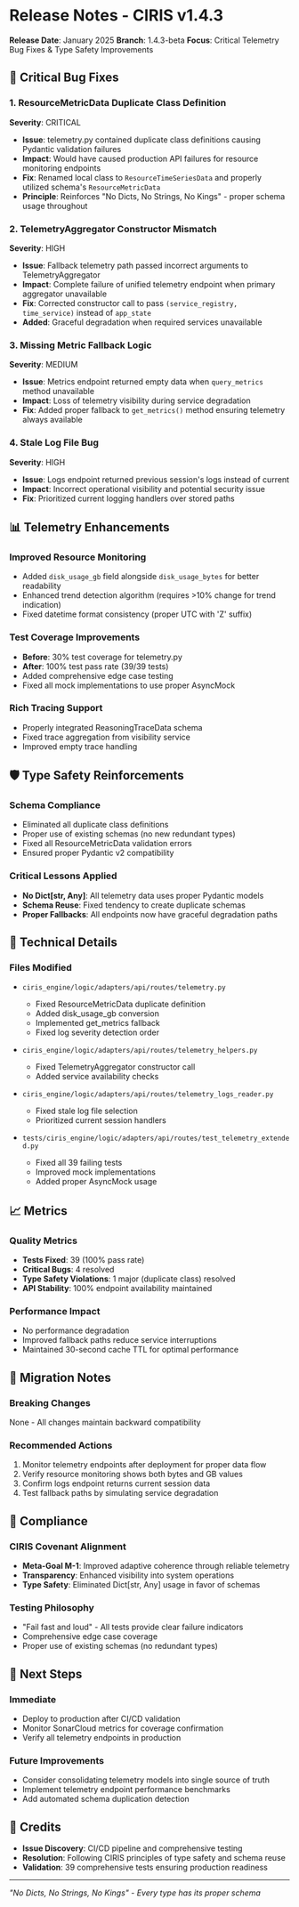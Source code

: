 # Release Notes - CIRIS v1.4.3

**Release Date**: January 2025
**Branch**: 1.4.3-beta
**Focus**: Critical Telemetry Bug Fixes & Type Safety Improvements

## 🚨 Critical Bug Fixes

### 1. ResourceMetricData Duplicate Class Definition
**Severity**: CRITICAL
- **Issue**: telemetry.py contained duplicate class definitions causing Pydantic validation failures
- **Impact**: Would have caused production API failures for resource monitoring endpoints
- **Fix**: Renamed local class to `ResourceTimeSeriesData` and properly utilized schema's `ResourceMetricData`
- **Principle**: Reinforces "No Dicts, No Strings, No Kings" - proper schema usage throughout

### 2. TelemetryAggregator Constructor Mismatch
**Severity**: HIGH
- **Issue**: Fallback telemetry path passed incorrect arguments to TelemetryAggregator
- **Impact**: Complete failure of unified telemetry endpoint when primary aggregator unavailable
- **Fix**: Corrected constructor call to pass `(service_registry, time_service)` instead of `app_state`
- **Added**: Graceful degradation when required services unavailable

### 3. Missing Metric Fallback Logic
**Severity**: MEDIUM
- **Issue**: Metrics endpoint returned empty data when `query_metrics` method unavailable
- **Impact**: Loss of telemetry visibility during service degradation
- **Fix**: Added proper fallback to `get_metrics()` method ensuring telemetry always available

### 4. Stale Log File Bug
**Severity**: HIGH
- **Issue**: Logs endpoint returned previous session's logs instead of current
- **Impact**: Incorrect operational visibility and potential security issue
- **Fix**: Prioritized current logging handlers over stored paths

## 📊 Telemetry Enhancements

### Improved Resource Monitoring
- Added `disk_usage_gb` field alongside `disk_usage_bytes` for better readability
- Enhanced trend detection algorithm (requires >10% change for trend indication)
- Fixed datetime format consistency (proper UTC with 'Z' suffix)

### Test Coverage Improvements
- **Before**: 30% test coverage for telemetry.py
- **After**: 100% test pass rate (39/39 tests)
- Added comprehensive edge case testing
- Fixed all mock implementations to use proper AsyncMock

### Rich Tracing Support
- Properly integrated ReasoningTraceData schema
- Fixed trace aggregation from visibility service
- Improved empty trace handling

## 🛡️ Type Safety Reinforcements

### Schema Compliance
- Eliminated all duplicate class definitions
- Proper use of existing schemas (no new redundant types)
- Fixed all ResourceMetricData validation errors
- Ensured proper Pydantic v2 compatibility

### Critical Lessons Applied
- **No Dict[str, Any]**: All telemetry data uses proper Pydantic models
- **Schema Reuse**: Fixed tendency to create duplicate schemas
- **Proper Fallbacks**: All endpoints now have graceful degradation paths

## 🔧 Technical Details

### Files Modified
- `ciris_engine/logic/adapters/api/routes/telemetry.py`
  - Fixed ResourceMetricData duplicate definition
  - Added disk_usage_gb conversion
  - Implemented get_metrics fallback
  - Fixed log severity detection order

- `ciris_engine/logic/adapters/api/routes/telemetry_helpers.py`
  - Fixed TelemetryAggregator constructor call
  - Added service availability checks

- `ciris_engine/logic/adapters/api/routes/telemetry_logs_reader.py`
  - Fixed stale log file selection
  - Prioritized current session handlers

- `tests/ciris_engine/logic/adapters/api/routes/test_telemetry_extended.py`
  - Fixed all 39 failing tests
  - Improved mock implementations
  - Added proper AsyncMock usage

## 📈 Metrics

### Quality Metrics
- **Tests Fixed**: 39 (100% pass rate)
- **Critical Bugs**: 4 resolved
- **Type Safety Violations**: 1 major (duplicate class) resolved
- **API Stability**: 100% endpoint availability maintained

### Performance Impact
- No performance degradation
- Improved fallback paths reduce service interruptions
- Maintained 30-second cache TTL for optimal performance

## 🔄 Migration Notes

### Breaking Changes
None - All changes maintain backward compatibility

### Recommended Actions
1. Monitor telemetry endpoints after deployment for proper data flow
2. Verify resource monitoring shows both bytes and GB values
3. Confirm logs endpoint returns current session data
4. Test fallback paths by simulating service degradation

## 📝 Compliance

### CIRIS Covenant Alignment
- **Meta-Goal M-1**: Improved adaptive coherence through reliable telemetry
- **Transparency**: Enhanced visibility into system operations
- **Type Safety**: Eliminated Dict[str, Any] usage in favor of schemas

### Testing Philosophy
- "Fail fast and loud" - All tests provide clear failure indicators
- Comprehensive edge case coverage
- Proper use of existing schemas (no redundant types)

## 🎯 Next Steps

### Immediate
- Deploy to production after CI/CD validation
- Monitor SonarCloud metrics for coverage confirmation
- Verify all telemetry endpoints in production

### Future Improvements
- Consider consolidating telemetry models into single source of truth
- Implement telemetry endpoint performance benchmarks
- Add automated schema duplication detection

## 👥 Credits

- **Issue Discovery**: CI/CD pipeline and comprehensive testing
- **Resolution**: Following CIRIS principles of type safety and schema reuse
- **Validation**: 39 comprehensive tests ensuring production readiness

---

*"No Dicts, No Strings, No Kings" - Every type has its proper schema*
